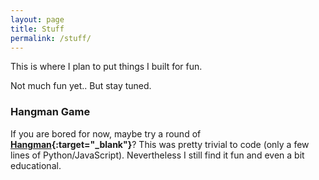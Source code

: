 ```yaml
---
layout: page
title: Stuff
permalink: /stuff/
---
```

This is where I plan to put things I built for fun.

Not much fun yet.. But stay tuned.

### Hangman Game

If you are bored for now, maybe try a round of **[Hangman](http://xiaoxiaowang87hangmangame.us/){:target="_blank"}**? This was pretty trivial to code (only a few lines of Python/JavaScript). Nevertheless I still find it fun and even a bit educational.
